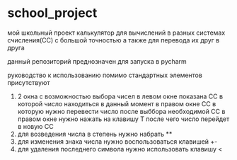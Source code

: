 # school_project
мой школьный проект
калькулятор для вычислений в разных системах счисления(СС) с большой точностью а также для перевода их друг в друга 

данный репозиторий преднозначен для запуска в pycharm

руководство к использованию
помимо стандартных элементов присутствуют
1) 2 окна с возможностью выбора чисел в левом окне показана СС в которой число находиться в данный момент в правом окне СС в которую нужно перевести число 
после выббора необходимой СС в правом окне нужно нажать на клавишу T после чего число перейдет в новую СС 
2) для возведения числа в степень нужно набрать **
3) для изменения знака числа нужно воспользоваться клавишей +\-
4) для удаления последнего символа нужно использовать клавишу <
